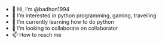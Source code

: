 - 👋 Hi, I’m @badhon1994
- 👀 I’m interested in python programming, gaming, travelling
- 🌱 I’m currently learning how to do python
- 💞️ I’m looking to collaborate on collaborator
- 📫 How to reach me

<!---
badhon1994/badhon1994 is a ✨ special ✨ repository because its `README.md` (this file) appears on your GitHub profile.
You can click the Preview link to take a look at your changes.
--->
